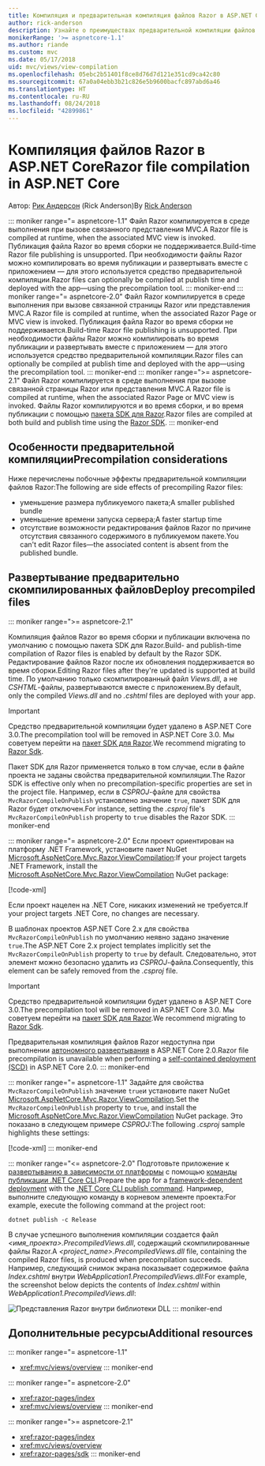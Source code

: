 ```yaml
---
title: Компиляция и предварительная компиляция файлов Razor в ASP.NET Core
author: rick-anderson
description: Узнайте о преимуществах предварительной компиляции файлов Razor и о том, как это сделать в приложении ASP.NET Core.
monikerRange: '>= aspnetcore-1.1'
ms.author: riande
ms.custom: mvc
ms.date: 05/17/2018
uid: mvc/views/view-compilation
ms.openlocfilehash: 05ebc2b51401f8ce8d76d7d121e351cd9ca42c80
ms.sourcegitcommit: 67a0a04ebb3b21c826e5b9600bacfc897abd6a46
ms.translationtype: HT
ms.contentlocale: ru-RU
ms.lasthandoff: 08/24/2018
ms.locfileid: "42899861"
---
```

# <a name="razor-file-compilation-in-aspnet-core"></a><span data-ttu-id="41854-103">Компиляция файлов Razor в ASP.NET Core</span><span class="sxs-lookup"><span data-stu-id="41854-103">Razor file compilation in ASP.NET Core</span></span>

<span data-ttu-id="41854-104">Автор: [Рик Андерсон](https://twitter.com/RickAndMSFT) (Rick Anderson)</span><span class="sxs-lookup"><span data-stu-id="41854-104">By [Rick Anderson](https://twitter.com/RickAndMSFT)</span></span>

::: moniker range="= aspnetcore-1.1"
<span data-ttu-id="41854-105">Файл Razor компилируется в среде выполнения при вызове связанного представления MVC.</span><span class="sxs-lookup"><span data-stu-id="41854-105">A Razor file is compiled at runtime, when the associated MVC view is invoked.</span></span> <span data-ttu-id="41854-106">Публикация файла Razor во время сборки не поддерживается.</span><span class="sxs-lookup"><span data-stu-id="41854-106">Build-time Razor file publishing is unsupported.</span></span> <span data-ttu-id="41854-107">При необходимости файлы Razor можно компилировать во время публикации и развертывать вместе с приложением &mdash; для этого используется средство предварительной компиляции.</span><span class="sxs-lookup"><span data-stu-id="41854-107">Razor files can optionally be compiled at publish time and deployed with the app&mdash;using the precompilation tool.</span></span>
::: moniker-end
::: moniker range="= aspnetcore-2.0"
<span data-ttu-id="41854-108">Файл Razor компилируется в среде выполнения при вызове связанной страницы Razor или представления MVC.</span><span class="sxs-lookup"><span data-stu-id="41854-108">A Razor file is compiled at runtime, when the associated Razor Page or MVC view is invoked.</span></span> <span data-ttu-id="41854-109">Публикация файла Razor во время сборки не поддерживается.</span><span class="sxs-lookup"><span data-stu-id="41854-109">Build-time Razor file publishing is unsupported.</span></span> <span data-ttu-id="41854-110">При необходимости файлы Razor можно компилировать во время публикации и развертывать вместе с приложением &mdash; для этого используется средство предварительной компиляции.</span><span class="sxs-lookup"><span data-stu-id="41854-110">Razor files can optionally be compiled at publish time and deployed with the app&mdash;using the precompilation tool.</span></span>
::: moniker-end
::: moniker range=">= aspnetcore-2.1"
<span data-ttu-id="41854-111">Файл Razor компилируется в среде выполнения при вызове связанной страницы Razor или представления MVC.</span><span class="sxs-lookup"><span data-stu-id="41854-111">A Razor file is compiled at runtime, when the associated Razor Page or MVC view is invoked.</span></span> <span data-ttu-id="41854-112">Файлы Razor компилируются и во время сборки, и во время публикации с помощью [пакета SDK для Razor](xref:razor-pages/sdk).</span><span class="sxs-lookup"><span data-stu-id="41854-112">Razor files are compiled at both build and publish time using the [Razor SDK](xref:razor-pages/sdk).</span></span>
::: moniker-end

## <a name="precompilation-considerations"></a><span data-ttu-id="41854-113">Особенности предварительной компиляции</span><span class="sxs-lookup"><span data-stu-id="41854-113">Precompilation considerations</span></span>

<span data-ttu-id="41854-114">Ниже перечислены побочные эффекты предварительной компиляции файлов Razor:</span><span class="sxs-lookup"><span data-stu-id="41854-114">The following are side effects of precompiling Razor files:</span></span>

* <span data-ttu-id="41854-115">уменьшение размера публикуемого пакета;</span><span class="sxs-lookup"><span data-stu-id="41854-115">A smaller published bundle</span></span>
* <span data-ttu-id="41854-116">уменьшение времени запуска сервера;</span><span class="sxs-lookup"><span data-stu-id="41854-116">A faster startup time</span></span>
* <span data-ttu-id="41854-117">отсутствие возможности редактирования файлов Razor по причине отсутствия связанного содержимого в публикуемом пакете.</span><span class="sxs-lookup"><span data-stu-id="41854-117">You can't edit Razor files&mdash;the associated content is absent from the published bundle.</span></span>

## <a name="deploy-precompiled-files"></a><span data-ttu-id="41854-118">Развертывание предварительно скомпилированных файлов</span><span class="sxs-lookup"><span data-stu-id="41854-118">Deploy precompiled files</span></span>

::: moniker range=">= aspnetcore-2.1"

<span data-ttu-id="41854-119">Компиляция файлов Razor во время сборки и публикации включена по умолчанию с помощью пакета SDK для Razor.</span><span class="sxs-lookup"><span data-stu-id="41854-119">Build- and publish-time compilation of Razor files is enabled by default by the Razor SDK.</span></span> <span data-ttu-id="41854-120">Редактирование файлов Razor после их обновления поддерживается во время сборки.</span><span class="sxs-lookup"><span data-stu-id="41854-120">Editing Razor files after they're updated is supported at build time.</span></span> <span data-ttu-id="41854-121">По умолчанию только скомпилированный файл *Views.dll*, а не *CSHTML*-файлы, развертываются вместе с приложением.</span><span class="sxs-lookup"><span data-stu-id="41854-121">By default, only the compiled *Views.dll* and no *.cshtml* files are deployed with your app.</span></span>

> [!IMPORTANT]
> <span data-ttu-id="41854-122">Средство предварительной компиляции будет удалено в ASP.NET Core 3.0.</span><span class="sxs-lookup"><span data-stu-id="41854-122">The precompilation tool will be removed in ASP.NET Core 3.0.</span></span> <span data-ttu-id="41854-123">Мы советуем перейти на [пакет SDK для Razor](xref:razor-pages/sdk).</span><span class="sxs-lookup"><span data-stu-id="41854-123">We recommend migrating to [Razor Sdk](xref:razor-pages/sdk).</span></span>
>
> <span data-ttu-id="41854-124">Пакет SDK для Razor применяется только в том случае, если в файле проекта не заданы свойства предварительной компиляции.</span><span class="sxs-lookup"><span data-stu-id="41854-124">The Razor SDK is effective only when no precompilation-specific properties are set in the project file.</span></span> <span data-ttu-id="41854-125">Например, если в *CSPROJ*-файле для свойства `MvcRazorCompileOnPublish` установлено значение `true`, пакет SDK для Razor будет отключен.</span><span class="sxs-lookup"><span data-stu-id="41854-125">For instance, setting the *.csproj* file's `MvcRazorCompileOnPublish` property to `true` disables the Razor SDK.</span></span>
::: moniker-end

::: moniker range="= aspnetcore-2.0"
<span data-ttu-id="41854-126">Если проект ориентирован на платформу .NET Framework, установите пакет NuGet [Microsoft.AspNetCore.Mvc.Razor.ViewCompilation](https://www.nuget.org/packages/Microsoft.AspNetCore.Mvc.Razor.ViewCompilation/):</span><span class="sxs-lookup"><span data-stu-id="41854-126">If your project targets .NET Framework, install the [Microsoft.AspNetCore.Mvc.Razor.ViewCompilation](https://www.nuget.org/packages/Microsoft.AspNetCore.Mvc.Razor.ViewCompilation/) NuGet package:</span></span>

[!code-xml[](view-compilation/sample/DotNetFrameworkProject.csproj?name=snippet_ViewCompilationPackage)]

<span data-ttu-id="41854-127">Если проект нацелен на .NET Core, никаких изменений не требуется.</span><span class="sxs-lookup"><span data-stu-id="41854-127">If your project targets .NET Core, no changes are necessary.</span></span>

<span data-ttu-id="41854-128">В шаблонах проектов ASP.NET Core 2.x для свойства `MvcRazorCompileOnPublish` по умолчанию неявно задано значение `true`.</span><span class="sxs-lookup"><span data-stu-id="41854-128">The ASP.NET Core 2.x project templates implicitly set the `MvcRazorCompileOnPublish` property to `true` by default.</span></span> <span data-ttu-id="41854-129">Следовательно, этот элемент можно безопасно удалить из *CSPROJ*-файла.</span><span class="sxs-lookup"><span data-stu-id="41854-129">Consequently, this element can be safely removed from the *.csproj* file.</span></span>

> [!IMPORTANT]
> <span data-ttu-id="41854-130">Средство предварительной компиляции будет удалено в ASP.NET Core 3.0.</span><span class="sxs-lookup"><span data-stu-id="41854-130">The precompilation tool will be removed in ASP.NET Core 3.0.</span></span> <span data-ttu-id="41854-131">Мы советуем перейти на [пакет SDK для Razor](xref:razor-pages/sdk).</span><span class="sxs-lookup"><span data-stu-id="41854-131">We recommend migrating to [Razor Sdk](xref:razor-pages/sdk).</span></span>
>
> <span data-ttu-id="41854-132">Предварительная компиляция файлов Razor недоступна при выполнении [автономного развертывания](/dotnet/core/deploying/#self-contained-deployments-scd) в ASP.NET Core 2.0.</span><span class="sxs-lookup"><span data-stu-id="41854-132">Razor file precompilation is unavailable when performing a [self-contained deployment (SCD)](/dotnet/core/deploying/#self-contained-deployments-scd) in ASP.NET Core 2.0.</span></span>
::: moniker-end

::: moniker range="= aspnetcore-1.1"
<span data-ttu-id="41854-133">Задайте для свойства `MvcRazorCompileOnPublish` значение `true`и установите пакет NuGet [Microsoft.AspNetCore.Mvc.Razor.ViewCompilation](https://www.nuget.org/packages/Microsoft.AspNetCore.Mvc.Razor.ViewCompilation/).</span><span class="sxs-lookup"><span data-stu-id="41854-133">Set the `MvcRazorCompileOnPublish` property to `true`, and install the [Microsoft.AspNetCore.Mvc.Razor.ViewCompilation](https://www.nuget.org/packages/Microsoft.AspNetCore.Mvc.Razor.ViewCompilation/) NuGet package.</span></span> <span data-ttu-id="41854-134">Это показано в следующем примере *CSPROJ*:</span><span class="sxs-lookup"><span data-stu-id="41854-134">The following *.csproj* sample highlights these settings:</span></span>

[!code-xml[](view-compilation/sample/MvcRazorCompileOnPublish.csproj?highlight=4,10)]
::: moniker-end

::: moniker range="<= aspnetcore-2.0"
<span data-ttu-id="41854-135">Подготовьте приложение к [развертыванию в зависимости от платформы](/dotnet/core/deploying/#framework-dependent-deployments-fdd) с помощью [команды публикации .NET Core CLI](/dotnet/core/tools/dotnet-publish).</span><span class="sxs-lookup"><span data-stu-id="41854-135">Prepare the app for a [framework-dependent deployment](/dotnet/core/deploying/#framework-dependent-deployments-fdd) with the [.NET Core CLI publish command](/dotnet/core/tools/dotnet-publish).</span></span> <span data-ttu-id="41854-136">Например, выполните следующую команду в корневом элементе проекта:</span><span class="sxs-lookup"><span data-stu-id="41854-136">For example, execute the following command at the project root:</span></span>

```console
dotnet publish -c Release
```

<span data-ttu-id="41854-137">В случае успешного выполнения компиляции создается файл *<имя_проекта>.PrecompiledViews.dll*, содержащий скомпилированные файлы Razor.</span><span class="sxs-lookup"><span data-stu-id="41854-137">A *<project_name>.PrecompiledViews.dll* file, containing the compiled Razor files, is produced when precompilation succeeds.</span></span> <span data-ttu-id="41854-138">Например, следующий снимок экрана показывает содержимое файла *Index.cshtml* внутри *WebApplication1.PrecompiledViews.dll*:</span><span class="sxs-lookup"><span data-stu-id="41854-138">For example, the screenshot below depicts the contents of *Index.cshtml* within *WebApplication1.PrecompiledViews.dll*:</span></span>

![Представления Razor внутри библиотеки DLL](view-compilation/_static/razor-views-in-dll.png)
::: moniker-end

## <a name="additional-resources"></a><span data-ttu-id="41854-140">Дополнительные ресурсы</span><span class="sxs-lookup"><span data-stu-id="41854-140">Additional resources</span></span>

::: moniker range="= aspnetcore-1.1"
* <xref:mvc/views/overview>
::: moniker-end

::: moniker range="= aspnetcore-2.0"
* <xref:razor-pages/index>
* <xref:mvc/views/overview>
::: moniker-end

::: moniker range=">= aspnetcore-2.1"
* <xref:razor-pages/index>
* <xref:mvc/views/overview>
* <xref:razor-pages/sdk>
::: moniker-end
